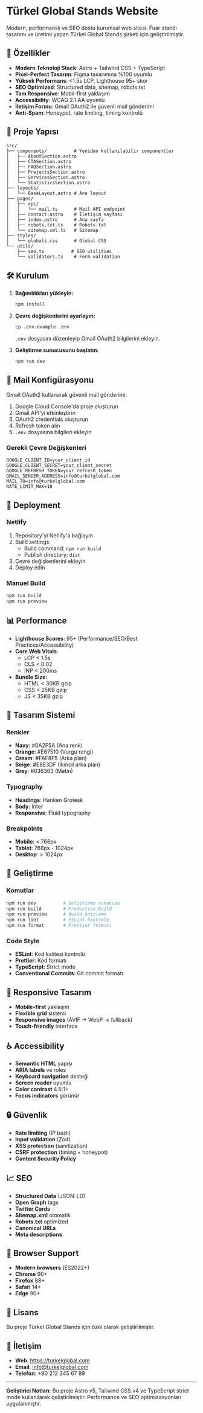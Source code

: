 # Türkel Global Stands Website

Modern, performanslı ve SEO dostu kurumsal web sitesi. Fuar standı tasarımı ve üretimi yapan Türkel Global Stands şirketi için geliştirilmiştir.

## 🚀 Özellikler

- **Modern Teknoloji Stack**: Astro + Tailwind CSS + TypeScript
- **Pixel-Perfect Tasarım**: Figma tasarımına %100 uyumlu
- **Yüksek Performans**: <1.5s LCP, Lighthouse 95+ skor
- **SEO Optimized**: Structured data, sitemap, robots.txt
- **Tam Responsive**: Mobil-first yaklaşım
- **Accessibility**: WCAG 2.1 AA uyumlu
- **İletişim Formu**: Gmail OAuth2 ile güvenli mail gönderimi
- **Anti-Spam**: Honeypot, rate limiting, timing kontrolü

## 📁 Proje Yapısı

```
src/
├── components/          # Yeniden kullanılabilir componentler
│   ├── AboutSection.astro
│   ├── CTASection.astro
│   ├── FAQSection.astro
│   ├── ProjectsSection.astro
│   ├── ServicesSection.astro
│   └── StatisticsSection.astro
├── layouts/
│   └── BaseLayout.astro # Ana layout
├── pages/
│   ├── api/
│   │   └── mail.ts      # Mail API endpoint
│   ├── contact.astro    # İletişim sayfası
│   ├── index.astro      # Ana sayfa
│   ├── robots.txt.ts    # Robots.txt
│   └── sitemap.xml.ts   # Sitemap
├── styles/
│   └── globals.css      # Global CSS
└── utils/
    ├── seo.ts          # SEO utilities
    └── validators.ts    # Form validation
```

## 🛠 Kurulum

1. **Bağımlılıkları yükleyin:**
   ```bash
   npm install
   ```

2. **Çevre değişkenlerini ayarlayın:**
   ```bash
   cp .env.example .env
   ```
   
   `.env` dosyasını düzenleyip Gmail OAuth2 bilgilerini ekleyin.

3. **Geliştirme sunucusunu başlatın:**
   ```bash
   npm run dev
   ```

## 📧 Mail Konfigürasyonu

Gmail OAuth2 kullanarak güvenli mail gönderimi:

1. Google Cloud Console'da proje oluşturun
2. Gmail API'yi etkinleştirin
3. OAuth2 credentials oluşturun
4. Refresh token alın
5. `.env` dosyasına bilgileri ekleyin

### Gerekli Çevre Değişkenleri

```env
GOOGLE_CLIENT_ID=your_client_id
GOOGLE_CLIENT_SECRET=your_client_secret
GOOGLE_REFRESH_TOKEN=your_refresh_token
GMAIL_SENDER_ADDRESS=info@turkelglobal.com
MAIL_TO=info@turkelglobal.com
RATE_LIMIT_MAX=10
```

## 🚀 Deployment

### Netlify

1. Repository'yi Netlify'a bağlayın
2. Build settings:
   - Build command: `npm run build`
   - Publish directory: `dist`
3. Çevre değişkenlerini ekleyin
4. Deploy edin

### Manuel Build

```bash
npm run build
npm run preview
```

## 📊 Performance

- **Lighthouse Scores**: 95+ (Performance/SEO/Best Practices/Accessibility)
- **Core Web Vitals**: 
  - LCP < 1.5s
  - CLS < 0.02
  - INP < 200ms
- **Bundle Size**: 
  - HTML < 30KB gzip
  - CSS < 25KB gzip
  - JS < 35KB gzip

## 🎨 Tasarım Sistemi

### Renkler
- **Navy**: #0A2F5A (Ana renk)
- **Orange**: #E67510 (Vurgu rengi)
- **Cream**: #FAF8F5 (Arka plan)
- **Beige**: #E8E3DF (İkincil arka plan)
- **Grey**: #636363 (Metin)

### Typography
- **Headings**: Hanken Grotesk
- **Body**: Inter
- **Responsive**: Fluid typography

### Breakpoints
- **Mobile**: < 768px
- **Tablet**: 768px - 1024px
- **Desktop**: > 1024px

## 🔧 Geliştirme

### Komutlar

```bash
npm run dev          # Geliştirme sunucusu
npm run build        # Production build
npm run preview      # Build önizleme
npm run lint         # ESLint kontrolü
npm run format       # Prettier formatı
```

### Code Style

- **ESLint**: Kod kalitesi kontrolü
- **Prettier**: Kod formatı
- **TypeScript**: Strict mode
- **Conventional Commits**: Git commit formatı

## 📱 Responsive Tasarım

- **Mobile-first** yaklaşım
- **Flexible grid** sistemi
- **Responsive images** (AVIF → WebP → fallback)
- **Touch-friendly** interface

## ♿ Accessibility

- **Semantic HTML** yapısı
- **ARIA labels** ve roles
- **Keyboard navigation** desteği
- **Screen reader** uyumlu
- **Color contrast** 4.5:1+
- **Focus indicators** görünür

## 🔒 Güvenlik

- **Rate limiting** (IP bazlı)
- **Input validation** (Zod)
- **XSS protection** (sanitization)
- **CSRF protection** (timing + honeypot)
- **Content Security Policy**

## 📈 SEO

- **Structured Data** (JSON-LD)
- **Open Graph** tags
- **Twitter Cards**
- **Sitemap.xml** otomatik
- **Robots.txt** optimized
- **Canonical URLs**
- **Meta descriptions**

## 🎯 Browser Support

- **Modern browsers** (ES2022+)
- **Chrome** 90+
- **Firefox** 88+
- **Safari** 14+
- **Edge** 90+

## 📄 Lisans

Bu proje Türkel Global Stands için özel olarak geliştirilmiştir.

## 👥 İletişim

- **Web**: https://turkelglobal.com
- **Email**: info@turkelglobal.com
- **Telefon**: +90 212 345 67 89

---

**Geliştirici Notları**: Bu proje Astro v5, Tailwind CSS v4 ve TypeScript strict mode kullanılarak geliştirilmiştir. Performance ve SEO optimizasyonları uygulanmıştır.